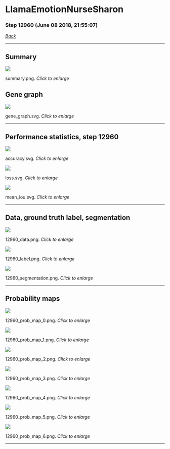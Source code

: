 # LlamaEmotionNurseSharon

### Step 12960 (June 08 2018, 21:55:07)

[_Back_](..)

---

## Summary

<div class="images"><a href="media/summary.png"><img  src="media/summary.png" align="center"></a><p>summary.png. <i>Click to enlarge</i></p></div>

## Gene graph

<div class="images"><a href="media/gene_graph.svg"><img  src="media/gene_graph.svg" align="center"></a><p>gene_graph.svg. <i>Click to enlarge</i></p></div>

---

## Performance statistics, step 12960

<div class="images"><a href="media/accuracy.svg"><img class="mini" src="media/accuracy.svg" align="center"></a><p>accuracy.svg. <i>Click to enlarge</i></p></div>
<div class="images"><a href="media/loss.svg"><img class="mini" src="media/loss.svg" align="center"></a><p>loss.svg. <i>Click to enlarge</i></p></div>
<div class="images"><a href="media/mean_iou.svg"><img class="mini" src="media/mean_iou.svg" align="center"></a><p>mean_iou.svg. <i>Click to enlarge</i></p></div>

---

## Data, ground truth label, segmentation

<div class="images"><a href="media/12960_data.png"><img class="mini" src="media/12960_data.png" align="center"></a><p>12960_data.png. <i>Click to enlarge</i></p></div>
<div class="images"><a href="media/12960_label.png"><img class="mini" src="media/12960_label.png" align="center"></a><p>12960_label.png. <i>Click to enlarge</i></p></div>
<div class="images"><a href="media/12960_segmentation.png"><img class="mini" src="media/12960_segmentation.png" align="center"></a><p>12960_segmentation.png. <i>Click to enlarge</i></p></div>

---

## Probability maps

<div class="images"><a href="media/12960_prob_map_0.png"><img class="mini" src="media/12960_prob_map_0.png" align="center"></a><p>12960_prob_map_0.png. <i>Click to enlarge</i></p></div>
<div class="images"><a href="media/12960_prob_map_1.png"><img class="mini" src="media/12960_prob_map_1.png" align="center"></a><p>12960_prob_map_1.png. <i>Click to enlarge</i></p></div>
<div class="images"><a href="media/12960_prob_map_2.png"><img class="mini" src="media/12960_prob_map_2.png" align="center"></a><p>12960_prob_map_2.png. <i>Click to enlarge</i></p></div>
<div class="images"><a href="media/12960_prob_map_3.png"><img class="mini" src="media/12960_prob_map_3.png" align="center"></a><p>12960_prob_map_3.png. <i>Click to enlarge</i></p></div>
<div class="images"><a href="media/12960_prob_map_4.png"><img class="mini" src="media/12960_prob_map_4.png" align="center"></a><p>12960_prob_map_4.png. <i>Click to enlarge</i></p></div>
<div class="images"><a href="media/12960_prob_map_5.png"><img class="mini" src="media/12960_prob_map_5.png" align="center"></a><p>12960_prob_map_5.png. <i>Click to enlarge</i></p></div>
<div class="images"><a href="media/12960_prob_map_6.png"><img class="mini" src="media/12960_prob_map_6.png" align="center"></a><p>12960_prob_map_6.png. <i>Click to enlarge</i></p></div>

---


